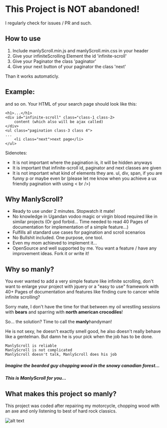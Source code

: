 # This Project is NOT abandoned!
I regularly check for issues / PR and such. 

## How to use
1. Include manlyScroll.min.js and manlyScroll.min.css in your header
2. Give your infiniteScrolling Element the id 'infinite-scroll'
3. Give your Paginator the class 'paginator'
4. Give your next button of your paginator the class 'next'

Than it works automaticly.

## Example:
    
and so on. Your HTML of your search page should look like this:

```
<h1>...</h1>
<div id="infinite-scroll" class="class-1 class-2>
    content (which also will be ajax called)
</div>
<ul class="pagination class-3 class 4">
...
    <li class="next">next page</li>
</ul>

```
Sidenotes: 
- It is not important where the pagination is, it will be hidden anyways
- It is important that infinite-scroll id, paginator and next classes are given
- It is not important what kind of elements they are. ul, div, span, if you are funny p or maybe even br (please let 
me know when you achieve a ux friendly pagination with using < br />)


## Why ManlyScroll?
- Ready to use under 2 minutes. Stopwatch it mate!
- No knowledge in Ugandan vodoo magic or virgin blood required like in similar projects (Or god forbid... 
Time needed to read 40 Pages of documentation for implementation of a simple feature...)
- Fulfills all standard use cases for pagination and scroll scenarios
- No Bullshit included. One purpose, one tool.
- Even my mom achieved to implement it...
- OpenSource and well supported by me. You want a feature / have any improvement ideas. Fork it or write it! 


## Why so manly?
You ever wanted to add a very simple feature like infinite scrolling, don't want to
enlarge your project with jquery or a "easy to use" framework
with 40+ Pages of documentation and features like finding 
cure to cancer while infinite scrolling?

Sorry mate, I don't have the time for that between my oil wrestling sessions with
**bears** and sparring with **north american crocodiles**!

So... the solution? Time to call the **manly**handyman!

He is not sexy, he doesn't exactly smell good, he also doesn't really behave like a 
gentelman. But damn he is your pick when the job has to be done. 

    ManlyScroll is reliable
    ManlyScroll is not complicated
    ManlyScroll doesn't talk, ManlyScroll does his job

##### Imagine the bearded guy chopping wood in the snowy canadian forest...

##### This is ManlyScroll for you...

## What makes this project so manly?

This project was coded after repairing my motorcycle, chopping wood with an axe 
and only listening to best of hard rock classics.

![alt text](https://pbs.twimg.com/media/Bjz-192CYAAROrX.png)

